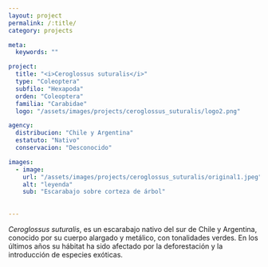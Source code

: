 ```yaml
---
layout: project
permalink: /:title/
category: projects

meta:
  keywords: ""

project:
  title: "<i>Ceroglossus suturalis</i>"
  type: "Coleoptera"
  subfilo: "Hexapoda"
  orden: "Coleoptera"
  familia: "Carabidae"
  logo: "/assets/images/projects/ceroglossus_suturalis/logo2.png"

agency:
  distribucion: "Chile y Argentina"
  estatuto: "Nativo"
  conservacion: "Desconocido"

images:
  - image:
    url: "/assets/images/projects/ceroglossus_suturalis/original1.jpeg"
    alt: "leyenda"
    sub: "Escarabajo sobre corteza de árbol"
  
  
---
```

<p><i>Ceroglossus suturalis</i>, es un escarabajo nativo del sur de Chile y Argentina, conocido por su cuerpo alargado y metálico, con tonalidades verdes. En los últimos años su hábitat ha sido afectado por la deforestación y la introducción de especies exóticas.</p>
